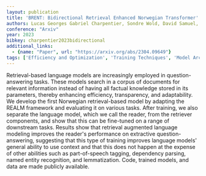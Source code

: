 ```yaml
---
layout: publication
title: 'BRENT: Bidirectional Retrieval Enhanced Norwegian Transformer'
authors: Lucas Georges Gabriel Charpentier, Sondre Wold, David Samuel, Egil Rønningstad
conference: "Arxiv"
year: 2023
bibkey: charpentier2023bidirectional
additional_links:
  - {name: "Paper", url: "https://arxiv.org/abs/2304.09649"}
tags: ['Efficiency and Optimization', 'Training Techniques', 'Model Architecture', 'Tools', 'Language Modeling', 'Ethics and Bias', 'Pretraining Methods', 'Interpretability', 'Transformer']
---
```

Retrieval-based language models are increasingly employed in
question-answering tasks. These models search in a corpus of documents for
relevant information instead of having all factual knowledge stored in its
parameters, thereby enhancing efficiency, transparency, and adaptability. We
develop the first Norwegian retrieval-based model by adapting the REALM
framework and evaluating it on various tasks. After training, we also separate
the language model, which we call the reader, from the retriever components,
and show that this can be fine-tuned on a range of downstream tasks. Results
show that retrieval augmented language modeling improves the reader's
performance on extractive question-answering, suggesting that this type of
training improves language models' general ability to use context and that this
does not happen at the expense of other abilities such as part-of-speech
tagging, dependency parsing, named entity recognition, and lemmatization. Code,
trained models, and data are made publicly available.
